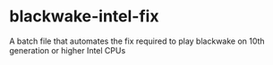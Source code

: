 # blackwake-intel-fix
A batch file that automates the fix required to play blackwake on 10th generation or higher Intel CPUs
